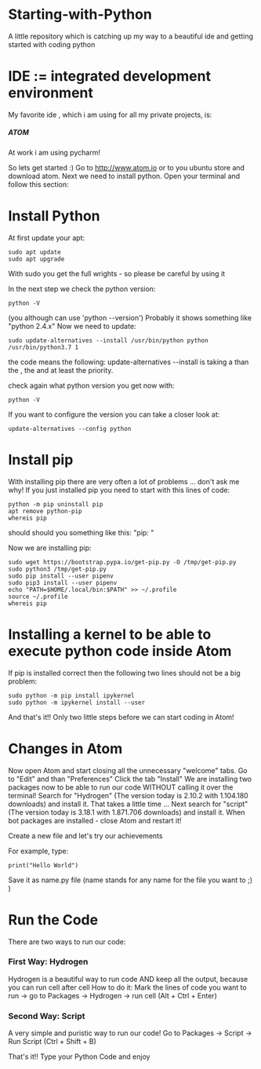 # Starting-with-Python
A little repository which is catching up my way to a beautiful ide and getting started with coding python

# IDE := integrated development environment
My favorite ide , which i am using for all my private projects, is:
##### ATOM
At work i am using pycharm!

So lets get started :)
Go to http://www.atom.io or to you ubuntu store and download atom.
Next we need to install python.
Open your terminal and follow this section:

# Install Python

At first update your apt:
```
sudo apt update
sudo apt upgrade
```

With sudo you get the full wrights - so please be careful by using it

In the next step we check the python version:
```
python -V
```
(you although can use 'python --version')
Probably it shows something like "python 2.4.x"
Now we need to update:

```
sudo update-alternatives --install /usr/bin/python python /usr/bin/python3.7 1
```
the code means the following:
update-alternatives --install is taking a <link> than the <name> , the <path> and at least the priority.

check again what python version you get now with:
```
python -V
```

If you want to configure the version you can take a closer look at:
```
update-alternatives --config python
```

# Install pip

With installing pip there are very often a lot of problems ... don't ask me why!
If you just installed pip you need to start with this lines of code:

```
python -m pip uninstall pip
apt remove python-pip
whereis pip
``` 
should should you something like this: "pip:  "

Now we are installing pip:

```
sudo wget https://bootstrap.pypa.io/get-pip.py -O /tmp/get-pip.py
sudo python3 /tmp/get-pip.py
sudo pip install --user pipenv
sudo pip3 install --user pipenv
echo "PATH=$HOME/.local/bin:$PATH" >> ~/.profile
source ~/.profile
whereis pip
```

# Installing a kernel to be able to execute python code inside Atom

If pip is installed correct then the following two lines should not be a big problem:
```
sudo python -m pip install ipykernel
sudo python -m ipykernel install --user
```
And that's it!!
Only two little steps before we can start coding in Atom!

# Changes in Atom

Now open Atom and start closing all the unnecessary "welcome" tabs.
Go to "Edit" and than "Preferences"
Click the tab "Install"
We are installing two packages now to be able to run our code WITHOUT calling it over the terminal!
Search for "Hydrogen" (The version today is 2.10.2 with 1.104.180 downloads) and install it.
That takes a little time ...
Next search for "script" (The version today is 3.18.1 with 1.871.706 downloads) and install it.
When bot packages are installed - close Atom and restart it!

Create a new file and let's try our achievements

For example, type:
```
print("Hello World")
```
Save it as name.py file (name stands for any name for the file you want to ;) )

# Run the Code
There are two ways to run our code:

### First Way: Hydrogen
Hydrogen is a beautiful way to run code AND keep all the output, because you can run cell after cell
How to do it:
Mark the lines of code you want to run -> go to Packages -> Hydrogen -> run cell (Alt + Ctrl + Enter)

### Second Way: Script
A very simple and puristic way to run our code!
Go to Packages -> Script -> Run Script (Ctrl + Shift + B)

That's it!!
Type your Python Code and enjoy


